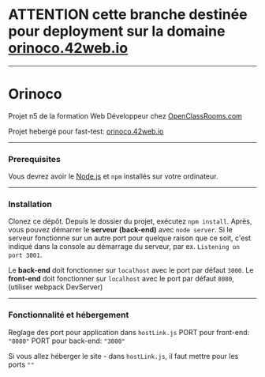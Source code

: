 # ATTENTION cette branche destinée pour deployment sur la domaine [orinoco.42web.io](http://orinoco.42web.io/ "Fast-test orinoco.42web.io") #

---

# Orinoco #

Projet n5 de la formation Web Développeur chez [OpenClassRooms.com](https://openclassrooms.com/ "OpenClassRooms")

Projet hebergé pour fast-test: [orinoco.42web.io](http://orinoco.42web.io/ "Fast-test orinoco.42web.io")

---

### Prerequisites ###

Vous devrez avoir le [Node.js](https://nodejs.org/ "Site officiel Node.js")  et `npm` installés sur votre ordinateur.

---

### Installation ###

Clonez ce dépôt. Depuis le dossier du projet, exécutez `npm install`. Après, vous pouvez démarrer le **serveur (back-end)** avec `node server`.
Si le serveur fonctionne sur un autre port pour quelque raison que ce soit, c'est indiqué dans la console au démarrage du serveur, par ex. `Listening on port 3001`.

Le **back-end** doit fonctionner sur `localhost` avec le port par défaut `3000`. 
Le **front-end** doit fonctionner sur `localhost` avec le port par défaut `8080`, (utiliser webpack DevServer)

---

### Fonctionnalité et hébergement ###

Reglage des port pour application dans `hostLink.js`
PORT pour front-end: `"8080"`
PORT pour back-end: `"3000"`

Si vous allez héberger le site - dans `hostLink.js`, il faut mettre pour les ports `""`

